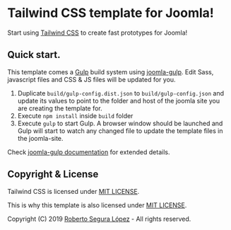 # Tailwind CSS template for Joomla!

Start using [Tailwind CSS](https://tailwindcss.com/docs) to create fast prototypes for Joomla!  

## Quick start.

This template comes a [Gulp](https://gulpjs.com/) build system using [joomla-gulp](https://github.com/phproberto/joomla-gulp). Edit Sass, javascript files and CSS & JS files will be updated for you.

1. Duplicate `build/gulp-config.dist.json` to `build/gulp-config.json` and update its values to point to the folder and host of the joomla site you are creating the template for.
2. Execute `npm install` inside `build` folder
3. Execute `gulp` to start Gulp. A browser window should be launched and Gulp will start to watch any changed file to update the template files in the joomla-site.

Check [joomla-gulp documentation](https://github.com/phproberto/joomla-gulp/blob/master/docs/README.md) for extended details.

## Copyright & License <a id="license"></a>

Tailwind CSS is licensed under [MIT LICENSE](https://github.com/tailwindcss/tailwindcss/blob/master/LICENSE).

This is why this template is also licensed under [MIT LICENSE](./LICENSE).  

Copyright (C) 2019 [Roberto Segura López](http://phproberto.com) - All rights reserved.  
